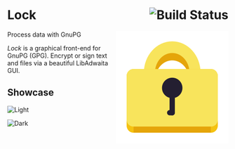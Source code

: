 # Lock [<img align="right" alt="Build Status" src="https://github.com/konstantintutsch/Lock/actions/workflows/build.yaml/badge.svg">](https://github.com/konstantintutsch/Lock/actions/workflows/build.yaml)

<img align="right" alt="Lock Icon" src="data/icons/com.konstantintutsch.Lock.svg">

Process data with GnuPG

_Lock_ is a graphical front-end for GnuPG (GPG). Encrypt or sign text and files via a beautiful LibAdwaita GUI.

## Showcase

![Light](data/com.konstantintutsch.Lock.Screenshot.Light.png)

![Dark](data/com.konstantintutsch.Lock.Screenshot.Dark.png)

